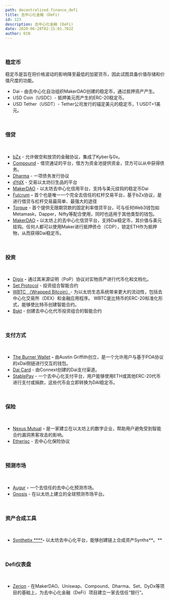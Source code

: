 ```yaml
---
path: decentralized_finance_defi
title: 去中心化金融 (DeFi)
id: 123
description: 去中心化金融 (DeFi)
date: 2020-06-28T02:15:01.762Z
author: ECN
---
```


<br/>

### 稳定币

稳定币是旨在将价格波动的影响降至最低的加密货币，因此试图具备价值存储和价值尺度的功能。

* Dai - 由去中心化自治组织MakerDAO创建的稳定币，通过抵押资产产生。
* USD Coin（USDC）- 抵押美元而产生的ERC-20稳定币。
* USD Tether（USDT）- Tether公司发行的锚定美元的稳定币，1 USDT=1美元。

<br/>

### **借贷**
<br/>

* [bZx](https://bzx.network/) - 允许做空和放贷的金融协议，集成了Kyber与0x。
* [Compound](https://compound.finance/) - 借贷通证的平台，借方为资金池提供资金，贷方可以从中获得债务。
* [Dharma](https://www.dharma.io/) - 一项债务发行协议
* [dYdX](https://dydx.exchange/) - 交易以太坊衍生品的平台
* [MakerDAO](https://makerdao.com/) - 以太坊去中心化信用平台，支持与美元挂钩的稳定币Dai
* [Fulcrum](https://fulcrum.trade/) **-** 首个也是唯一一个完全去信任的杠杆交易平台，基于bZx协议，是进行借贷与杠杆交易最简单、最强大的途径
* [Torque](https://torque.loans/) - 首个提供无限期贷款的固定利率借贷平台，可与任何Web3钱包如Metamask，Dapper，Nifty等配合使用，同时也适用于其他类型的钱包。
* [MakerDAO](https://makerdao.com/zh-CN/) **-** 以太坊上的去中心化信贷平台，支持Dai稳定币，其价值与美元挂钩。任何人都可以使用Maker进行抵押债仓（CDP），锁定ETH作为抵押物，从而获得Dai稳定币。

<br/>

### **投资**

<br/>

* [Digix](https://digix.global/#/) **-** 通过其来源证明（PoP）协议对实物资产进行代币化和文档化。
* [Set Protocol](https://www.tokensets.com/) - 投资组合智能合约
* [WBTC （Wrapped Bitcoin）](https://www.wbtc.network/)- 为以太坊生态系统带来更大的流动性，包括去中心化交易所（DEX）和金融应用程序。 WBTC是比特币的ERC-20标准化形式，能够使比特币创建智能合约。
* [Bskt](https://cryptofinlabs.github.io/) - 创建去中心化代币投资组合的智能合约

<br/>

### **支付方式**

<br/>

* [The Burner Wallet](https://xdai.io/) **-** 由Austin Griffith创立，是一个允许用户与基于POA协议的xDai侧链进行交互的钱包。
* [Dai Card](https://connext.network/) - 由Connext创建的Dai支付渠道。
* [StablePay](https://stablepay.io/) - 一个去中心化支付平台，用户能够使用ETH或其他ERC-20代币进行支付或捐款，这些代币会立即转换为DAI稳定币。

<br/>

### **保险**

<br/>

* [Nexus Mutual](https://www.nexusmutual.com.au/) **-** 是一家建立在以太坊上的数字企业，帮助用户避免受到智能合约漏洞黑客攻击的影响。
* [Etherisc](https://etherisc.com/) - 去中心化保险协议

<br/>

### **预测市场**

<br/>

* [Augur](https://www.augur.net/) **-** 一个去信任的去中心化预测市场。
* [Gnosis](https://gnosis.io/) - 在以太坊上建立的全球预测市场平台。

<br/>

### **资产合成工具**

<br/>

* [Synthetix ****](https://www.synthetix.io/)**-** 以太坊去中心化平台，能够创建链上合成资产Synths**。**

<br/>

### **Defi仪表盘**

<br/>

* [Zerion](https://zerion.io/) - 在MakerDAO、Uniswap、Compound、Dharma、Set、DyDx等项目的基础上，为去中心化金融（DeFi）项目建立一家去信任“银行”。



